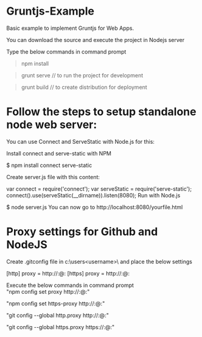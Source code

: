 # Gruntjs-Example
Basic example to implement Gruntjs for Web Apps.

You can download the source and execute the project in Nodejs server

Type the below commands in command prompt


>npm install 

>grunt serve // to run the project for development

>grunt build // to create distribution for deployment

# Follow the steps to setup standalone node web server:

You can use Connect and ServeStatic with Node.js for this:

Install connect and serve-static with NPM

$ npm install connect serve-static

Create server.js file with this content:

var connect = require('connect');
var serveStatic = require('serve-static');
connect().use(serveStatic(__dirname)).listen(8080);
Run with Node.js

$ node server.js
You can now go to http://localhost:8080/yourfile.html

# Proxy settings for Github and NodeJS

Create .gitconfig file in c:\users\<username>\ and place the below settings

[http]
    proxy = http://<username>:<pass>@<proxy URL>:<Port No>
[https]
    proxy = http://<username>:<pass>@<proxy URL>:<Port No>
    

Execute the below commands in command prompt    
"npm config set proxy http://<username>:<pass>@<proxy URL>:<Port No>"

"npm config set https-proxy http://<username>:<pass>@<proxy URL>:<Port No>"

"git config --global http.proxy http://<username>:<pass>@<proxy URL>:<Port No>"

"git config --global https.proxy https://<username>:<pass>@<proxy URL>:<Port No>"


